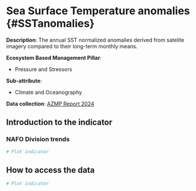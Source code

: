 # Sea Surface Temperature anomalies {#SSTanomalies}

**Description**: The annual SST normalized anomalies derived from satelite imagery compared to their long-term monthly means. 

**Ecosystem Based Management Pillar**:

  - Pressure and Stressors
  
**Sub-attribute**:  

  - Climate and Oceanography

**Data collection**: [AZMP Report 2024](https://publications.gc.ca/collections/collection_2024/mpo-dfo/Fs97-18-380-eng.pdf)

## Introduction to the indicator

### NAFO Division trends



```r
# Plot indicator

```

## How to access the data


```r
# Plot indicator

```
